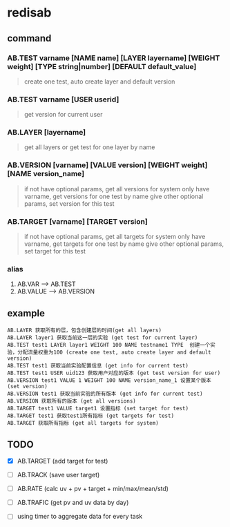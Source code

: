# redisab

## command

### AB.TEST varname [NAME name] [LAYER layername] [WEIGHT weight] [TYPE string|number] [DEFAULT default_value]
> create one test, auto create layer and default version

### AB.TEST varname [USER userid]
> get version for current user

### AB.LAYER [layername]
> get all layers or get test for one layer by name

### AB.VERSION [varname] [VALUE version] [WEIGHT weight] [NAME version_name]
> if not have optional params, get all versions for system
> only have varname, get versions for one test by name
> give other optional params, set version for this test

### AB.TARGET [varname] [TARGET version]
> if not have optional params, get all targets for system
> only have varname, get targets for one test by name
> give other optional params, set target for this test

### alias

1. AB.VAR  --> AB.TEST
2. AB.VALUE  --> AB.VERSION

## example
```
AB.LAYER 获取所有的层，包含创建层的时间(get all layers)
AB.LAYER layer1 获取当前这一层的实验 (get test for current layer)
AB.TEST test1 LAYER layer1 WEIGHT 100 NAME testname1 TYPE  创建一个实验，分配流量权重为100 (create one test, auto create layer and default version)
AB.TEST test1 获取当前实验配置信息 (get info for current test)
AB.TEST test1 USER uid123 获取用户对应的版本 (get test version for user)
AB.VERSION test1 VALUE 1 WEIGHT 100 NAME version_name_1 设置某个版本 (set version)
AB.VERSION test1 获取当前实验的所有版本 (get info for current test)
AB.VERSION 获取所有的版本 (get all versions)
AB.TARGET test1 VALUE target1 设置指标 (set target for test)
AB.TARGET test1 获取test1所有指标 (get targets for test)
AB.TARGET 获取所有指标 (get all targets for system)
```

## TODO

- [x] AB.TARGET (add target for test)
- [ ] AB.TRACK (save user target)
- [ ] AB.RATE (calc uv + pv + target + min/max/mean/std)
- [ ] AB.TRAFIC (get pv and uv data by day)
- [ ] using timer to aggregate data for every task

